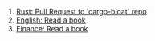1. [Rust: Pull Request to 'cargo-bloat' repo](https://github.com/RazrFalcon/cargo-bloat/pull/65)
2. [English: Read a book](https://github.com/nook1208/english/blob/main/book/01-pattern-233/README.md)
3. [Finance: Read a book](https://user-images.githubusercontent.com/50063698/110242455-a03ce000-7f99-11eb-98af-67b0005d3129.png)
